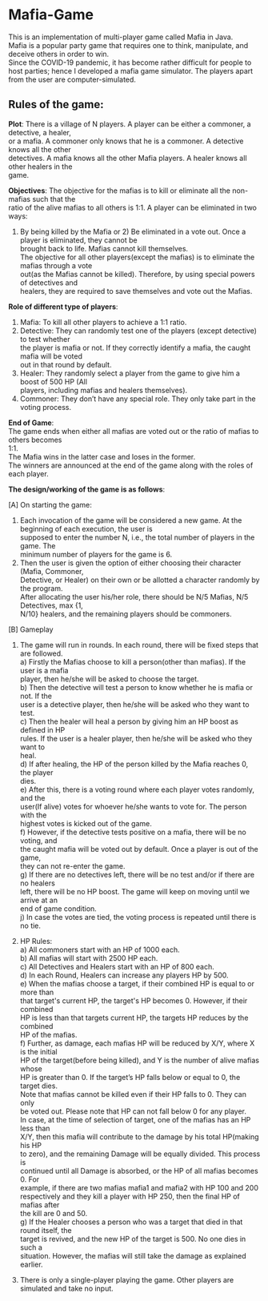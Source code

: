 # Mafia-Game

This is an implementation of multi-player game called Mafia in Java.        
Mafia is a popular party game that requires one to think, manipulate, and deceive others in order to win.     
Since the COVID-19 pandemic, it has become rather difficult for people to host parties; hence I developed a mafia game simulator. The players apart from the user are computer-simulated.      
    
## Rules of the game: 

**Plot**: There is a village of N players. A player can be either a commoner, a detective, a healer,   
or a mafia. A commoner only knows that he is a commoner. A detective knows all the other        
detectives. A mafia knows all the other Mafia players. A healer knows all other healers in the         
game.    

**Objectives**: The objective for the mafias is to kill or eliminate all the non-mafias such that the        
ratio of the alive mafias to all others is 1:1.
A player can be eliminated in two ways:
1) By being killed by the Mafia or 2) Be eliminated in a vote out. Once a player is eliminated, they cannot be         
brought back to life. Mafias cannot kill themselves.                                            
The objective for all other players(except the mafias) is to eliminate the mafias through a vote    
out(as the Mafias cannot be killed). Therefore, by using special powers of detectives and     
healers, they are required to save themselves and vote out the Mafias. 

**Role of different type of players**:                         
1. Mafia: To kill all other players to achieve a 1:1 ratio.                                 
2. Detective: They can randomly test one of the players (except detective) to test whether    
the player is mafia or not. If they correctly identify a mafia, the caught mafia will be voted     
out in that round by default.                                                             
3. Healer: They randomly select a player from the game to give him a boost of 500 HP (All   
players, including mafias and healers themselves).                                          
4. Commoner: They don’t have any special role. They only take part in the voting process. 

**End of Game**:                                                                                
The game ends when either all mafias are voted out or the ratio of mafias to others becomes      
1:1.                                                       
The Mafia wins in the latter case and loses in the former.                                    
The winners are announced at the end of the game along with the roles of each player.       
                                                 
**The design/working of the game is as follows**:

[A] On starting the game:                                                                 
1) Each invocation of the game will be considered a new game. At the beginning of each execution, the user is       
supposed to enter the number N, i.e., the total number of players in the game. The             
minimum number of players for the game is 6.                       
2) Then the user is given the option of either choosing their character (Mafia, Commoner,     
Detective, or Healer) on their own or be allotted a character randomly by the program.             
After allocating the user his/her role, there should be N/5 Mafias, N/5 Detectives, max {1,       
N/10} healers, and the remaining players should be commoners.

[B] Gameplay                                                                                
1) The game will run in rounds. In each round, there will be fixed steps that are followed.     
a) Firstly the Mafias choose to kill a person(other than mafias). If the user is a mafia       
player, then he/she will be asked to choose the target.                             
b) Then the detective will test a person to know whether he is mafia or not. If the     
user is a detective player, then he/she will be asked who they want to test.           
c) Then the healer will heal a person by giving him an HP boost as defined in HP       
rules. If the user is a healer player, then he/she will be asked who they want to        
heal.                                                                               
d) If after healing, the HP of the person killed by the Mafia reaches 0, the player     
dies.                                                                            
e) After this, there is a voting round where each player votes randomly, and the    
user(If alive) votes for whoever he/she wants to vote for. The person with the      
highest votes is kicked out of the game.                                             
f) However, if the detective tests positive on a mafia, there will be no voting, and         
the caught mafia will be voted out by default. Once a player is out of the game,        
they can not re-enter the game.                                                              
g) If there are no detectives left, there will be no test and/or if there are no healers         
left, there will be no HP boost. The game will keep on moving until we arrive at an        
end of game condition.                                                                         
j) In case the votes are tied, the voting process is repeated until there is no
tie.
        
2) HP Rules:    
a) All commoners start with an HP of 1000 each.    
b) All mafias will start with 2500 HP each.       
c) All Detectives and Healers start with an HP of 800 each.      
d) In each Round, Healers can increase any players HP by 500.      
e) When the mafias choose a target, if their combined HP is equal to or more than    
that target's current HP, the target's HP becomes 0. However, if their combined    
HP is less than that targets current HP, the targets HP reduces by the combined   
HP of the mafias.                                                               
f) Further, as damage, each mafias HP will be reduced by X/Y, where X is the initial       
HP of the target(before being killed), and Y is the number of alive mafias whose      
HP is greater than 0. If the target’s HP falls below or equal to 0, the target dies.    
Note that mafias cannot be killed even if their HP falls to 0. They can only        
be voted out. Please note that HP can not fall below 0 for any player.       
In case, at the time of selection of target, one of the mafias has an HP less than   
X/Y, then this mafia will contribute to the damage by his total HP(making his HP     
to zero), and the remaining Damage will be equally divided. This process is       
continued until all Damage is absorbed, or the HP of all mafias becomes 0. For    
example, if there are two mafias mafia1 and mafia2 with HP 100 and 200           
respectively and they kill a player with HP 250, then the final HP of mafias after   
the kill are 0 and 50.                   
g) If the Healer chooses a person who was a target that died in that round itself, the      
target is revived, and the new HP of the target is 500. No one dies in such a           
situation. However, the mafias will still take the damage as explained earlier.      
     
3) There is only a single-player playing the game. Other players are simulated and take no
input. 
